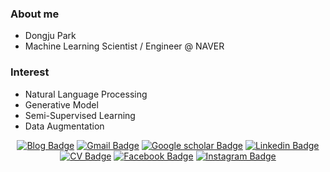 <div align=left>

### About me
- Dongju Park
- Machine Learning Scientist / Engineer @ NAVER 

### Interest
- Natural Language Processing
- Generative Model
- Semi-Supervised Learning
- Data Augmentation



<div align=center>

[![Blog Badge](http://img.shields.io/badge/-blog-black?style=flat-square&logo=github&link=https://toriving.github.io/)](https://toriving.github.io/) 
[![Gmail Badge](https://img.shields.io/badge/-Gmail-d14836?style=flat-square&logo=Gmail&logoColor=white&link=mailto:toriving@gmail.com)](mailto:toriving@gmail.com)
[![Google scholar Badge](https://img.shields.io/badge/-Scholar-%234285F4?style=falt-square&logo=Google%20scholar&logoColor=white&link=https://scholar.google.com/citations?hl=en&user=Mh3vtlEAAAAJ/)](https://scholar.google.com/citations?hl=en&user=Mh3vtlEAAAAJ/)
[![Linkedin Badge](https://img.shields.io/badge/-LinkedIn-blue?style=flat-square&logo=Linkedin&logoColor=white&link=https://www.linkedin.com/in/toriving/)](https://www.linkedin.com/in/toriving/) 
[![CV Badge](https://img.shields.io/badge/-CV-blue?style=flat-square&logo=LaTex&color=008080&link=https://toriving.github.io/assets/cv.pdf)](https://toriving.github.io/assets/cv.pdf) 
[![Facebook Badge](https://img.shields.io/badge/-Facebook-1877f2?style=flat-square&logo=facebook&logoColor=white&link=https://www.facebook.com/toriving/)](https://www.facebook.com/toriving/)
[![Instagram Badge](http://img.shields.io/badge/instagram-%23E4405F?style=falt-square&logo=instagram&logoColor=white&link=https://instagram.com/dongjuu_/)](https://instagram.com/dongjuu_/) 
</div>
